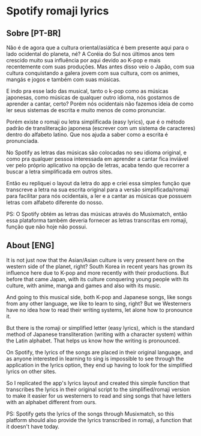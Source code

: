 # Spotify romaji lyrics

## Sobre [PT-BR]

Não é de agora que a cultura oriental/asiática é bem presente aqui para o lado ocidental do planeta, né? A Coréia do Sul nos últimos anos tem crescido muito sua influência por aqui devido ao K-pop e mais recentemente com suas produções. Mas antes disso veio o Japão, com sua cultura conquistando a galera jovem com sua cultura, com os animes, mangás e jogos e também com suas músicas.

E indo pra esse lado das musical, tanto o k-pop como as músicas japonesas, como músicas de qualquer outro idioma, nós gostamos de aprender a cantar, certo? Porém nós ocidentais não fazemos ideia de como ler seus sistemas de escrita e muito menos de como pronunciar.

Porém existe o romaji ou letra simplificada (easy lyrics), que é o método padrão de transliteração japonesa (escrever com um sistema de caracteres) dentro do alfabeto latino. Que nos ajuda a saber como a escrita é pronunciada.

No Spotify as letras das músicas são colocadas no seu idioma original, e como pra qualquer pessoa interessada em aprender a cantar fica inviável ver pelo próprio aplicativo na opção de letras, acaba tendo que recorrer a buscar a letra simplificada em outros sites.

Então eu repliquei o layout da letra do app e criei essa simples função que transcreve a letra na sua escrita original para a versão simplificada/romaji para facilitar para nós ocidentais, a ler e a cantar as músicas que possuem letras com alfabeto diferente do nosso.

PS: O Spotify obtém as letras das músicas através do Musixmatch, então essa plataforma também deveria fornecer as letras transcritas em romaji, função que não hoje não possui.


## About [ENG]

It is not just now that the Asian/Asian culture is very present here on the western side of the planet, right? South Korea in recent years has grown its influence here due to K-pop and more recently with their productions. But before that came Japan, with its culture conquering young people with its culture, with anime, manga and games and also with its music.

And going to this musical side, both K-pop and Japanese songs, like songs from any other language, we like to learn to sing, right? But we Westerners have no idea how to read their writing systems, let alone how to pronounce it.

But there is the romaji or simplified letter (easy lyrics), which is the standard method of Japanese transliteration (writing with a character system) within the Latin alphabet. That helps us know how the writing is pronounced.

On Spotify, the lyrics of the songs are placed in their original language, and as anyone interested in learning to sing is impossible to see through the application in the lyrics option, they end up having to look for the simplified lyrics on other sites.

So I replicated the app's lyrics layout and created this simple function that transcribes the lyrics in their original script to the simplified/romaji version to make it easier for us westerners to read and sing songs that have letters with an alphabet different from ours.

PS: Spotify gets the lyrics of the songs through Musixmatch, so this platform should also provide the lyrics transcribed in romaji, a function that it doesn't have today.
